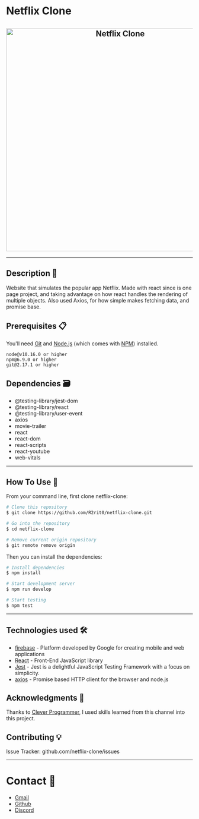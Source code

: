 # Netflix Clone

<h2 align="center">
  <img src="https://github.com/R2rit0/netflix-clone/blob/485e33a868cc10cb1bdb0944952b982ca976f32e/public/Netflix-capture.png" alt="Netflix Clone" width="600px" />
  <br>
</h2>

---

## Description 📄
Website that simulates the popular app Netflix. Made with react since is one page project, and taking advantage on how react handles the rendering of multiple objects. Also used Axios, for how simple makes fetching data, and promise base. 

## Prerequisites 📋

You'll need [Git](https://git-scm.com) and [Node.js](https://nodejs.org/en/download/) (which comes with [NPM](http://npmjs.com)) installed.
```
node@v10.16.0 or higher
npm@6.9.0 or higher
git@2.17.1 or higher
```

## Dependencies 🗃️
- @testing-library/jest-dom
- @testing-library/react
- @testing-library/user-event
- axios
- movie-trailer
- react
- react-dom
- react-scripts
- react-youtube
- web-vitals
---

## How To Use 🔧

From your command line, first clone netflix-clone:

```bash
# Clone this repository
$ git clone https://github.com/R2rit0/netflix-clone.git

# Go into the repository
$ cd netflix-clone

# Remove current origin repository
$ git remote remove origin
```

Then you can install the dependencies:

```bash
# Install dependencies
$ npm install

# Start development server
$ npm run develop

# Start testing
$ npm test
```
---

## Technologies used 🛠️

- [firebase](https://firebase.google.com/) - Platform developed by Google for creating mobile and web applications
- [React](https://es.reactjs.org/) - Front-End JavaScript library
- [Jest](https://jestjs.io/) - Jest is a delightful JavaScript Testing Framework with a focus on simplicity.
- [axios](https://github.com/axios/axios) - Promise based HTTP client for the browser and node.js


## Acknowledgments 🎁

Thanks to [Clever Programmer](https://github.com/aneagoie), I used skills learned from this channel into this project.

## Contributing 💡
Issue Tracker: github.com/netflix-clone/issues

---

# Contact 💬
- [Gmail](https://mail.google.com/mail/u/0/?fs=1&to=ArturoM.Ducasse@gmail.com&su=Job-related&tf=cm "Gmail direct link")
- [Github](https://github.com/R2rit0 "Github profile")
- [Discord](https://discordapp.com/users/362837852507209730/ "Discord profile")
